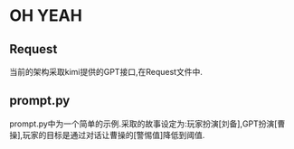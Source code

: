 # OH YEAH
## Request
当前的架构采取kimi提供的GPT接口,在Request文件中.
## prompt.py
prompt.py中为一个简单的示例.采取的故事设定为:玩家扮演[刘备],GPT扮演[曹操],玩家的目标是通过对话让曹操的[警惕值]降低到阈值.
